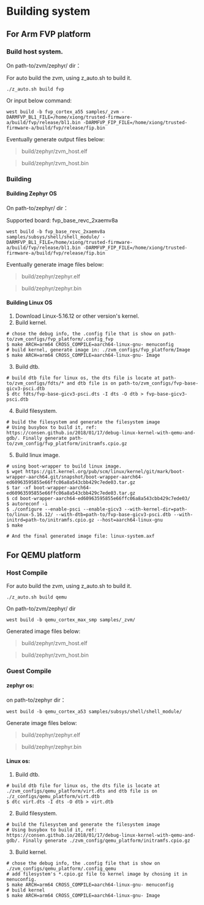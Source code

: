 # Building system

## For Arm FVP platform
### Build host system.

On path-to/zvm/zephyr/ dir：

For auto build the zvm, using z_auto.sh to build it.

```shell
./z_auto.sh build fvp
```

Or input below command:

```shell
west build -b fvp_cortex_a55 samples/_zvm -DARMFVP_BL1_FILE=/home/xiong/trusted-firmware-a/build/fvp/release/bl1.bin -DARMFVP_FIP_FILE=/home/xiong/trusted-firmware-a/build/fvp/release/fip.bin
```

Eventually generate output files below:
> build/zephyr/zvm_host.elf

> build/zephyr/zvm_host.bin


### Building
#### Building Zephyr OS
On path-to/zephyr/ dir：

Supported board: fvp_base_revc_2xaemv8a

```shell
west build -b fvp_base_revc_2xaemv8a samples/subsys/shell/shell_module/ -DARMFVP_BL1_FILE=/home/xiong/trusted-firmware-a/build/fvp/release/bl1.bin -DARMFVP_FIP_FILE=/home/xiong/trusted-firmware-a/build/fvp/release/fip.bin 
```

Eventually generate image files below:
> build/zephyr/zephyr.elf

> build/zephyr/zephyr.bin


#### Building Linux OS
1. Download Linux-5.16.12 or other version's kernel.
2. Build kernel.
```shell
# chose the debug info, the .config file that is show on path-to/zvm_configs/fvp_platform/.config_fvp
$ make ARCH=arm64 CROSS_COMPILE=aarch64-linux-gnu- menuconfig
# build kernel, generate image in: ./zvm_configs/fvp_platform/Image
$ make ARCH=arm64 CROSS_COMPILE=aarch64-linux-gnu- Image
```
3. Build dtb.
```shell
# build dtb file for linux os, the dts file is locate at path-to/zvm_configs/fdts/* and dtb file is on path-to/zvm_configs/fvp-base-gicv3-psci.dtb
$ dtc fdts/fvp-base-gicv3-psci.dts -I dts -O dtb > fvp-base-gicv3-psci.dtb
```
4. Build filesystem.
```shell
# build the filesystem and generate the filesystem image
# Using busybox to build it, ref: https://consen.github.io/2018/01/17/debug-linux-kernel-with-qemu-and-gdb/. Finally generate path-to/zvm_config/fvp_platform/initramfs.cpio.gz
```
5. Build linux image.
```shell
# using boot-wrapper to build linux image.
$ wget https://git.kernel.org/pub/scm/linux/kernel/git/mark/boot-wrapper-aarch64.git/snapshot/boot-wrapper-aarch64-ed60963595855e66ffc06a8a543cbb429c7ede03.tar.gz
$ tar -xf boot-wrapper-aarch64-ed60963595855e66ffc06a8a543cbb429c7ede03.tar.gz
$ cd boot-wrapper-aarch64-ed60963595855e66ffc06a8a543cbb429c7ede03/
$ autoreconf -i
$ ./configure --enable-psci --enable-gicv3 --with-kernel-dir=path-to/linux-5.16.12/ --with-dtb=path-to/fvp-base-gicv3-psci.dtb --with-initrd=path-to/initramfs.cpio.gz --host=aarch64-linux-gnu
$ make

# And the final generated image file: linux-system.axf
```

## For QEMU platform
### Host Compile

For auto build the zvm, using z_auto.sh to build it.
```shell
./z_auto.sh build qemu
```

On path-to/zvm/zephyr/ dir
```shell
west build -b qemu_cortex_max_smp samples/_zvm/
```
Generated image files below:
> build/zephyr/zvm_host.elf

> build/zephyr/zvm_host.bin


### Guest Compile
#### zephyr os:
on path-to/zephyr dir：
```shell
west build -b qemu_cortex_a53 samples/subsys/shell/shell_module/
```

Generate image files below:
> build/zephyr/zephyr.elf

> build/zephyr/zephyr.bin


#### Linux os:
1. Build dtb.
```shell
# build dtb file for linux os, the dts file is locate at ./zvm_configs/qemu_platform/virt.dts and dtb file is on ./z_configs/qemu_platform/virt.dtb
$ dtc virt.dts -I dts -O dtb > virt.dtb
```
2. Build filesystem.
```shell
# build the filesystem and generate the filesystem image
# Using busybox to build it, ref: https://consen.github.io/2018/01/17/debug-linux-kernel-with-qemu-and-gdb/. Finally generate ./zvm_config/qemu_platform/initramfs.cpio.gz
```
3. Build kernel.
```shell
# chose the debug info, the .config file that is show on ./zvm_configs/qemu_platform/.config_qemu
# add filesystem's *.cpio.gz file to kernel image by chosing it in menuconfig.
$ make ARCH=arm64 CROSS_COMPILE=aarch64-linux-gnu- menuconfig
# build kernel
$ make ARCH=arm64 CROSS_COMPILE=aarch64-linux-gnu- Image
```
